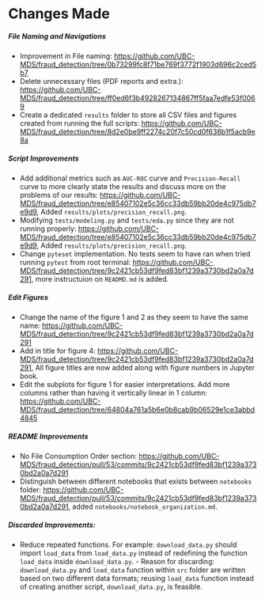 # Changes Made

##### File Naming and Navigations 
- Improvement in File naming: https://github.com/UBC-MDS/fraud_detection/tree/0b73299fc8f71be769f3772f1903d696c2ced5b7
- Delete unnecessary files (PDF reports and extra.): https://github.com/UBC-MDS/fraud_detection/tree/ff0ed6f3b4928267134867ff5faa7edfe53f0069
- Create a dedicated `results` folder to store all CSV files and figures created from running the full scripts: https://github.com/UBC-MDS/fraud_detection/tree/8d2e0be9ff2274c20f7c50cd0f636b1f5acb9e8a

##### Script Improvements 
- Add additional metrics such as `AUC-ROC` curve and `Precision-Recall` curve to more clearly state the results and discuss more on the problems of our results: https://github.com/UBC-MDS/fraud_detection/tree/e85407102e5c36cc33db59bb20de4c975db7e9d9, Added `results/plots/precision_recall.png`.
- Modifying `tests/modeling.py` and `tests/eda.py` since they are not running properly: https://github.com/UBC-MDS/fraud_detection/tree/e85407102e5c36cc33db59bb20de4c975db7e9d9, Added `results/plots/precision_recall.png`.
- Change `pyteset` implementation. No tests seem to have ran when tried running `pytest` from root terminal: https://github.com/UBC-MDS/fraud_detection/tree/9c2421cb53df9fed83bf1239a3730bd2a0a7d291, more instructuion on `READMD.md` is added.

##### Edit Figures 
- Change the name of the figure 1 and 2 as they seem to have the same name: https://github.com/UBC-MDS/fraud_detection/tree/9c2421cb53df9fed83bf1239a3730bd2a0a7d291
- Add in title for figure 4: https://github.com/UBC-MDS/fraud_detection/tree/9c2421cb53df9fed83bf1239a3730bd2a0a7d291, All figure titles are now added along with figure numbers in Jupyter book.
- Edit the subplots for figure 1 for easier interpretations. Add more columns rather than having it vertically linear in 1 column: https://github.com/UBC-MDS/fraud_detection/tree/64804a761a5b6e0b8cab9b06529e1ce3abbd4845

##### README Improvements 
- No File Consumption Order section: https://github.com/UBC-MDS/fraud_detection/pull/53/commits/9c2421cb53df9fed83bf1239a3730bd2a0a7d291
- Distinguish between different notebooks that exists between `notebooks` folder: https://github.com/UBC-MDS/fraud_detection/pull/53/commits/9c2421cb53df9fed83bf1239a3730bd2a0a7d291, added `notebooks/notebook_organization.md`. 

##### Discarded Improvements:
- Reduce repeated functions. For example: `download_data.py` should import `load_data` from `load_data.py` instead of redefining the function `load_data` inside `download_data.py`.
      - Reason for discarding: `download_data.py` and `load_data` function within `src` folder are written based on two different data formats; reusing `load_data` function instead of creating another script, `download_data.py`, is feasible.